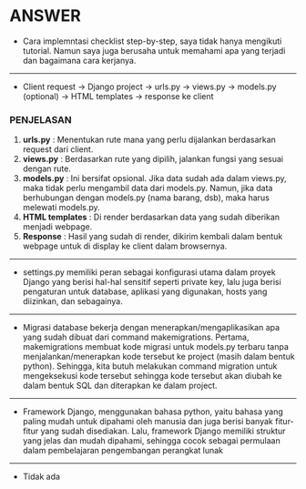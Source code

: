 # ANSWER

- Cara implemntasi checklist step-by-step, saya tidak hanya mengikuti tutorial. Namun saya juga berusaha untuk memahami apa yang terjadi dan bagaimana cara kerjanya.

---

- Client request -> Django project -> urls.py -> views.py -> models.py (optional) -> HTML templates -> response ke client

### PENJELASAN

1. **urls.py** : Menentukan rute mana yang perlu dijalankan berdasarkan request dari client.
2. **views.py** : Berdasarkan rute yang dipilih, jalankan fungsi yang sesuai dengan rute.
3. **models.py** : Ini bersifat opsional. Jika data sudah ada dalam views.py, maka tidak perlu mengambil data dari models.py. Namun, jika data berhubungan dengan models.py (nama barang, dsb), maka harus melewati models.py.
4. **HTML templates** : Di render berdasarkan data yang sudah diberikan menjadi webpage.
5. **Response** :  Hasil yang sudah di render, dikirim kembali dalam bentuk webpage untuk di display ke client dalam browsernya.

---

- settings.py memiliki peran sebagai konfigurasi utama dalam proyek Django yang berisi hal-hal sensitif seperti private key, lalu juga berisi pengaturan untuk database, aplikasi yang digunakan, hosts yang diizinkan, dan sebagainya.

---

- Migrasi database bekerja dengan menerapkan/mengaplikasikan apa yang sudah dibuat dari command makemigrations. Pertama, makemigrations membuat kode migrasi untuk models.py terbaru tanpa menjalankan/menerapkan kode tersebut ke project (masih dalam bentuk python). Sehingga, kita butuh melakukan command migration untuk mengeksekusi kode tersebut sehingga kode tersebut akan diubah ke dalam bentuk SQL dan diterapkan ke dalam project.

---

- Framework Django, menggunakan bahasa python, yaitu bahasa yang paling mudah untuk dipahami oleh manusia dan juga berisi banyak fitur-fitur yang sudah disediakan. Lalu, framework Django memiliki struktur yang jelas dan mudah dipahami, sehingga cocok sebagai permulaan dalam pembelajaran pengembangan perangkat lunak

---

- Tidak ada